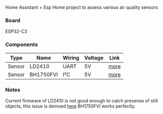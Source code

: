 Home Assistant + Esp Home project to assess various air quality sensors

### Board
ESP32-C3

### Components
|Type|Name| Wiring| Voltage | Link
|--|--|--|--|--
|Sensor |LD2410| UART | 5V |[more](https://esphome.io/components/sensor/ld2410.html?highlight=ld2410)
|Sensor |BH1750FVI| I²C| 5V |[more](https://esphome.io/components/sensor/bh1750.html?highlight=bh1750)

  
### Notes
Current firmware of LD2410 is not good enough to catch presense of still objects, this issue is demoed [here](https://www.youtube.com/watch?v=dAzHXpP3FcI&t=611s)
BH1750FVI works perfectly.
